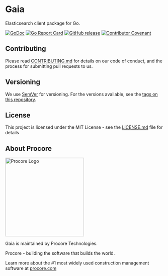 # Gaia

Elasticsearch client package for Go.

[![GoDoc](https://godoc.org/github.com/procore/gaia?status.svg)](https://godoc.org/github.com/procore/gaia) [![Go Report Card](https://goreportcard.com/badge/github.com/procore/gaia)](https://goreportcard.com/report/github.com/procore/gaia) [![GitHub release](https://img.shields.io/github/release/procore/gaia.svg)](https://github.com/procore/gaia/releases)  [![Contributor Covenant](https://img.shields.io/badge/Contributor%20Covenant-v1.4%20adopted-ff69b4.svg)](CODE_OF_CONDUCT.md)

## Contributing

Please read [CONTRIBUTING.md](CONTRIBUTING.md) for details on our code of conduct, and the process for submitting pull requests to us.

## Versioning

We use [SemVer](http://semver.org/) for versioning. For the versions available, see the [tags on this repository](https://github.com/procore/gaia/tags).

## License

This project is licensed under the MIT License - see the [LICENSE.md](LICENSE.md) file for details

## About Procore

<img
  src="https://www.procore.com/images/procore_logo.png"
  alt="Procore Logo"
  width="250px"
/>

Gaia is maintained by Procore Technologies.

Procore - building the software that builds the world.

Learn more about the #1 most widely used construction management software at
[procore.com](https://www.procore.com/)

